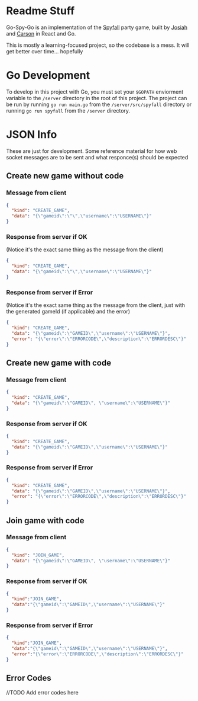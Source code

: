 # Readme Stuff

Go-Spy-Go is an implementation of the [Spyfall](http://international.hobbyworld.ru/spyfall) party game, built by [Josiah](https://josnun.github.io/) and [Carson](https://carsonseese.com) in React and Go.

This is mostly a learning-focused project, so the codebase is a mess. It will get better over time... hopefully

# Go Development

To develop in this project with Go, you must set your `$GOPATH` enviorment variable to the `/server` directory in the root of this project. The project can be run by running `go run main.go` from the `/server/src/spyfall` directory or running `go run spyfall` from the `/server` directory.

# JSON Info

These are just for development. Some reference material for how web socket messages are to be sent and what responce(s) should be expected

## Create new game without code

### Message from client

```json
{
  "kind": "CREATE_GAME",
  "data": "{\"gameid\":\"\",\"username\":\"USERNAME\"}"
}
```

### Response from server if OK

(Notice it's the exact same thing as the message from the client)

```json
{
  "kind": "CREATE_GAME",
  "data": "{\"gameid\":\"\",\"username\":\"USERNAME\"}"
}
```

### Response from server if Error

(Notice it's the exact same thing as the message from the client, just with the generated gameId (if applicable) and the error)

```json
{
  "kind": "CREATE_GAME",
  "data": "{\"gameid\":\"GAMEID\",\"username\":\"USERNAME\"}",
  "error": "{\"error\":\"ERRORCODE\",\"description\":\"ERRORDESC\"}"
}
```

## Create new game with code

### Message from client

```json
{
  "kind": "CREATE_GAME",
  "data": "{\"gameid\":\"GAMEID\", \"username\":\"USERNAME\"}"
}
```

### Response from server if OK

```json
{
  "kind": "CREATE_GAME",
  "data": "{\"gameid\":\"GAMEID\",\"username\":\"USERNAME\"}"
}
```

### Response from server if Error

```json
{
  "kind": "CREATE_GAME",
  "data": "{\"gameid\":\"GAMEID\",\"username\":\"USERNAME\"}",
  "error": "{\"error\":\"ERRORCODE\",\"description\":\"ERRORDESC\"}"
}
```

## Join game with code

### Message from client

```json
{
  "kind": "JOIN_GAME",
  "data": "{\"gameid\":\"GAMEID\", \"username\":\"USERNAME\"}"
}
```

### Response from server if OK

```json
{
  "kind":"JOIN_GAME",
  "data":"{\"gameid\":\"GAMEID\",\"username\":\"USERNAME\"}"
}

```

### Response from server if Error

```json
{
  "kind":"JOIN_GAME",
  "data":"{\"gameid\":\"GAMEID\",\"username\":\"USERNAME\"}",
  "error":"{\"error\":\"ERRORCODE\",\"description\":\"ERRORDESC\"}"
}

```

## Error Codes
//TODO Add error codes here
